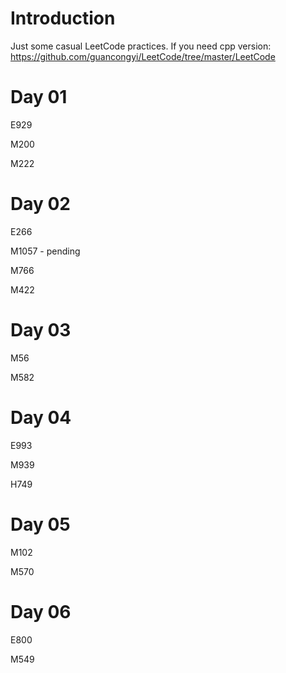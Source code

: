 # Introduction
Just some casual LeetCode practices.
If you need cpp version:
https://github.com/guancongyi/LeetCode/tree/master/LeetCode



# Day 01

E929

M200

M222



# Day 02

E266

M1057 - pending

M766

M422





# Day 03

M56

M582



# Day 04

E993

M939

H749



# Day 05

M102

M570



# Day 06

E800

M549
